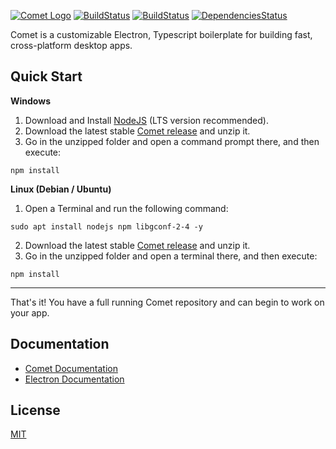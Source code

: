 [![Comet Logo](https://files.playperium.eu/images/comet-logo.jpg)](https://github.com/PlayPerium/Comet)
[![BuildStatus](https://ci.appveyor.com/api/projects/status/github/playperium/comet?svg=true)](https://ci.appveyor.com/project/PlayPerium/comet) [![BuildStatus](https://travis-ci.org/PlayPerium/Comet.svg?branch=master)](https://travis-ci.org/PlayPerium/Comet) [![DependenciesStatus](https://david-dm.org/playperium/comet/dev-status.svg)](https://david-dm.org/playperium/comet?type=dev&view=list)

Comet is a customizable Electron, Typescript boilerplate for building fast, cross-platform desktop apps.

## Quick Start

**Windows**

1. Download and Install [NodeJS](https://nodejs.org) (LTS version recommended).
2. Download the latest stable [Comet release](https://github.com/PlayPerium/Comet/releases) and unzip it.
3. Go in the unzipped folder and open a command prompt there, and then execute:
```
npm install
```

**Linux (Debian / Ubuntu)**

1. Open a Terminal and run the following command: 
```
sudo apt install nodejs npm libgconf-2-4 -y
```
2. Download the latest stable [Comet release](https://github.com/PlayPerium/Comet/releases) and unzip it.
3. Go in the unzipped folder and open a terminal there, and then execute:
```
npm install
```

***

That's it! You have a full running Comet repository and can begin to work on your app.

## Documentation

* [Comet Documentation](https://github.com/PlayPerium/Comet/wiki)
* [Electron Documentation](https://electron.atom.io/docs/)

## License

[MIT](https://github.com/PlayPerium/Comet/blob/master/LICENSE)

